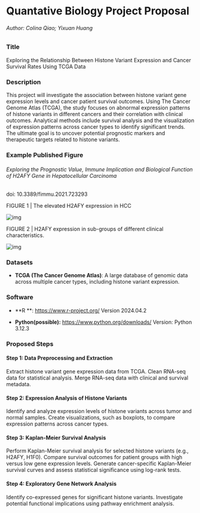 # Quantative Biology Project Proposal

###### Author: Colina Qiao; Yixuan Huang

### Title

Exploring the Relationship Between Histone Variant Expression and Cancer Survival Rates Using TCGA Data

### Description

This project will investigate the association between histone variant gene expression levels and cancer patient survival outcomes. Using The Cancer Genome Atlas (TCGA), the study focuses on abnormal expression patterns of histone variants in different cancers and their correlation with clinical outcomes. Analytical methods include survival analysis and the visualization of expression patterns across cancer types to identify significant trends. The ultimate goal is to uncover potential prognostic markers and therapeutic targets related to histone variants.

### Example Published Figure

######  Exploring the Prognostic Value, Immune Implication and Biological Function of H2AFY Gene in Hepatocellular Carcinoma

doi: 10.3389/fimmu.2021.723293

FIGURE 1 | The elevated H2AFY expression in HCC

![img](https://www.frontiersin.org/files/Articles/723293/fimmu-12-723293-HTML/image_m/fimmu-12-723293-g001.jpg)

FIGURE 2 | H2AFY expression in sub-groups of different clinical characteristics.

![img](https://www.frontiersin.org/files/Articles/723293/fimmu-12-723293-HTML/image_m/fimmu-12-723293-g002.jpg)


### Datasets

- **TCGA (The Cancer Genome Atlas)**: A large database of genomic data across multiple cancer types, including histone variant expression.


### Software

- **R **: https://www.r-project.org/ Version 2024.04.2 

- **Python(possible):** https://www.python.org/downloads/ Version: Python 3.12.3 

### Proposed Steps

#### Step 1: Data Preprocessing and Extraction

Extract histone variant gene expression data from TCGA.
Clean RNA-seq data for statistical analysis.
Merge RNA-seq data with clinical and survival metadata.

#### Step 2: Expression Analysis of Histone Variants
Identify and analyze expression levels of histone variants across tumor and normal samples.
Create visualizations, such as boxplots, to compare expression patterns across cancer types.

#### Step 3: Kaplan-Meier Survival Analysis
Perform Kaplan-Meier survival analysis for selected histone variants (e.g., H2AFY, H1F0).
Compare survival outcomes for patient groups with high versus low gene expression levels.
Generate cancer-specific Kaplan-Meier survival curves and assess statistical significance using log-rank tests.

#### Step 4: Exploratory Gene Network Analysis
Identify co-expressed genes for significant histone variants.
Investigate potential functional implications using pathway enrichment analysis.

